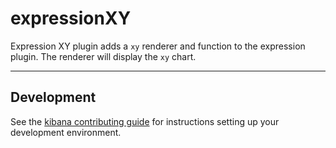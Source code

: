 # expressionXY

Expression XY plugin adds a `xy` renderer and function to the expression plugin. The renderer will display the `xy` chart.

---

## Development

See the [kibana contributing guide](https://github.com/elastic/kibana/blob/main/CONTRIBUTING.md) for instructions setting up your development environment.
